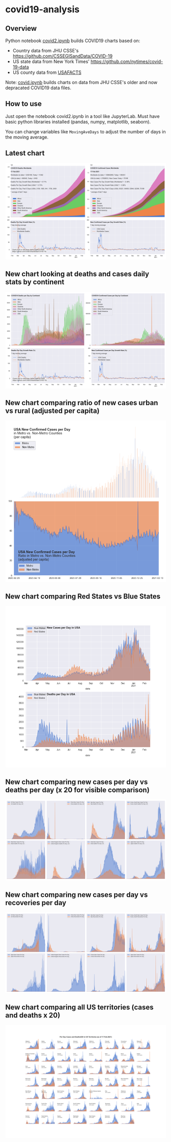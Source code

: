 # covid19-analysis

## Overview
Python notebook [covid2.ipynb](https://github.com/danlaw/covid19-analysis/blob/master/covid2.ipynb) builds COVID19 charts based on:
* Country data from JHU CSSE's https://github.com/CSSEGISandData/COVID-19
* US state data from New York Times' https://github.com/nytimes/covid-19-data
* US county data from [USAFACTS](https://usafacts.org/visualizations/coronavirus-covid-19-spread-map/)

Note: [covid.ipynb](https://github.com/danlaw/covid19-analysis/blob/master/covid.ipynb) builds charts on data from JHU CSSE's older and now depracated COVID19 data files.

## How to use
Just open the notebook covid2.ipynb in a tool like JupyterLab. Must have basic python libraries installed (pandas, numpy, matplotlib, seaborn).

You can change variables like ``MovingAveDays`` to adjust the number of days in the moving average.

## Latest chart
![Latest chart](charts/20210217-covid19-chart.png)

## New chart looking at deaths and cases daily stats by continent
![Comparison chart](charts/20210217-covid19-chart-perday.png)

## New chart comparing ratio of new cases urban vs rural (adjusted per capita)
![Urban rural per capita chart](charts/20210217-US-counties-urban-vs-rural-per-capita.png)

## New chart comparing Red States vs Blue States
![Red vs Blue chart](charts/20210217-compare-daily-red-vs-blue-states.png)

## New chart comparing new cases per day vs deaths per day (x 20 for visible comparison)
![Comparison chart](charts/20210217-comparison-chart.png)

## New chart comparing new cases per day vs recoveries per day
![Recovery chart](charts/20210217-comparison-recovery-chart.png)

## New chart comparing all US territories (cases and deaths x 20)
![Territories chart](charts/20210217-compare-US-territories.png)

